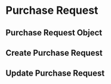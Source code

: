 # Purchase Request

## Purchase Request Object

## Create Purchase Request

## Update Purchase Request
